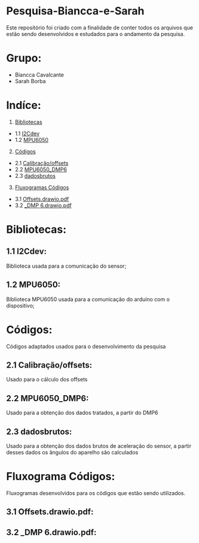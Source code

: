 # Pesquisa-Biancca-e-Sarah
Este repositório foi criado com a finalidade de conter todos os arquivos que estão sendo desenvolvidos e estudados para o andamento da pesquisa.

# Grupo:
- Biancca Cavalcante
- Sarah Borba

# Indíce:

1. [Bibliotecas](#1)
 * 1.1 [I2Cdev](#1.1)
 * 1.2 [MPU6050](#1.2)

2. [Códigos](#2)
 * 2.1 [Calibração/offsets](#2.1)
 * 2.2 [MPU6050_DMP6](#2.2)
 * 2.3 [dadosbrutos](#2.3)

3. [Fluxogramas Códigos](#3)
 * 3.1 [Offsets.drawio.pdf](#3.1)
 * 3.2 [_DMP 6.drawio.pdf](#3.2)

# <a name="1"></a> Bibliotecas:

## <a name="1.1"></a> 1.1 I2Cdev:

Biblioteca usada para a comunicação do sensor;

## <a name="1.2"></a> 1.2 MPU6050:

Biblioteca MPU6050 usada para a comunicação do arduíno com o dispositivo;

# <a name="2"></a> Códigos:

Códigos adaptados usados para o desenvolvimento da pesquisa

## <a name="2.1"></a> 2.1 Calibração/offsets:

Usado para o cálculo dos offsets
## <a name="2.2"></a> 2.2 MPU6050_DMP6:

Usado para a obtenção dos dados tratados, a partir do DMP6

## <a name="2.3"></a> 2.3 dadosbrutos:

Usado para a obtenção dos dados brutos de aceleração do sensor, a partir desses dados os ângulos do aparelho são calculados

# <a name="3"></a> Fluxograma Códigos:

Fluxogramas desenvolvidos para os códigos que estão sendo utilizados.

## <a name="3.1"></a> 3.1 Offsets.drawio.pdf:
## <a name="3.2"></a> 3.2 _DMP 6.drawio.pdf:
